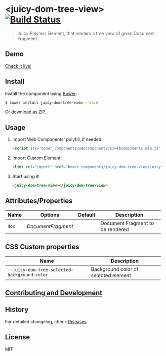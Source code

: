 # &lt;juicy-dom-tree-view&gt; [![Build Status](https://travis-ci.org/Juicy/juicy-dom-tree-view.svg?branch=master)](https://travis-ci.org/Juicy/juicy-dom-tree-view)

> Juicy Polymer Element, that renders a tree view of given Document Fragment

## Demo

[Check it live!](http://Juicy.github.io/juicy-dom-tree-view)

## Install

Install the component using [Bower](http://bower.io/):

```sh
$ bower install juicy-dom-tree-view --save
```

Or [download as ZIP](https://github.com/Juicy/juicy-dom-tree-view/archive/master.zip).

## Usage

1. Import Web Components' polyfill, if needed:

    ```html
    <script src="bower_components/webcomponentsjs/webcomponents.min.js"></script>
    ```

2. Import Custom Element:

    ```html
    <link rel="import" href="bower_components/juicy-dom-tree-view/juicy-dom-tree-view.html">
    ```

3. Start using it!

    ```html
    <juicy-dom-tree-view></juicy-dom-tree-view>
    ```

## Attributes/Properties

Name     | Options     | Default      | Description
---           | ---         | ---          | ---
`doc`         | *DocumentFragment*    |        | Document Fragment to be rendered


## CSS Custom properties

Name                                         | Description
---                                          | ---
`--juicy-dom-tree-selected-background-color` | Background color of selected element

## [Contributing and Development](CONTRIBUTING.md)

## History

For detailed changelog, check [Releases](https://github.com/Juicy/juicy-dom-tree-view/releases).

## License

MIT
